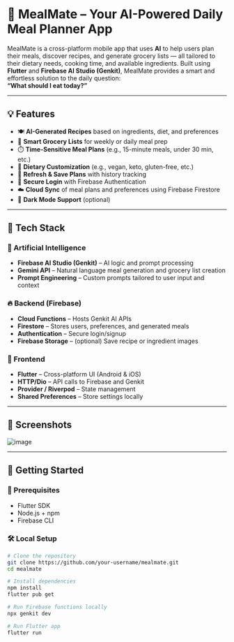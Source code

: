 # 🥗 MealMate – Your AI-Powered Daily Meal Planner App

MealMate is a cross-platform mobile app that uses **AI** to help users plan their meals, discover recipes, and generate grocery lists — all tailored to their dietary needs, cooking time, and available ingredients. Built using **Flutter** and **Firebase AI Studio (Genkit)**, MealMate provides a smart and effortless solution to the daily question:  
**“What should I eat today?”**

---

## 💡 Features

- 🍽️ **AI-Generated Recipes** based on ingredients, diet, and preferences  
- 🛒 **Smart Grocery Lists** for weekly or daily meal prep  
- ⏱️ **Time-Sensitive Meal Plans** (e.g., 15-minute meals, under 30 min, etc.)  
- 🥦 **Dietary Customization** (e.g., vegan, keto, gluten-free, etc.)  
- 🔁 **Refresh & Save Plans** with history tracking  
- 🔐 **Secure Login** with Firebase Authentication  
- ☁️ **Cloud Sync** of meal plans and preferences using Firebase Firestore  
- 🌙 **Dark Mode Support** (optional)

---

## 🧱 Tech Stack

### 💬 Artificial Intelligence
- **Firebase AI Studio (Genkit)** – AI logic and prompt processing
- **Gemini API** – Natural language meal generation and grocery list creation
- **Prompt Engineering** – Custom prompts tailored to user input and context

### 🔥 Backend (Firebase)
- **Cloud Functions** – Hosts Genkit AI APIs
- **Firestore** – Stores users, preferences, and generated meals
- **Authentication** – Secure login/signup
- **Firebase Storage** – (optional) Save recipe or ingredient images

### 📱 Frontend
- **Flutter** – Cross-platform UI (Android & iOS)
- **HTTP/Dio** – API calls to Firebase and Genkit
- **Provider / Riverpod** – State management
- **Shared Preferences** – Store settings locally

---

## 📸 Screenshots
![image](https://github.com/user-attachments/assets/7eb8e0bf-a94c-4b72-b525-c399ac98d5be)



---

## 🚀 Getting Started

### 🔧 Prerequisites
- Flutter SDK
- Node.js + npm
- Firebase CLI

### 🛠️ Local Setup

```bash
# Clone the repository
git clone https://github.com/your-username/mealmate.git
cd mealmate

# Install dependencies
npm install
flutter pub get

# Run Firebase functions locally
npx genkit dev

# Run Flutter app
flutter run
